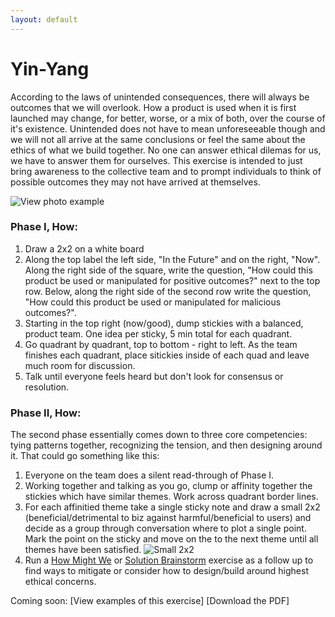 ```yaml
---
layout: default
---
```


# Yin-Yang

According to the laws of unintended consequences, there will always be outcomes that we will overlook. How a product is used when it is first launched may change, for better, worse, or a mix of both, over the course of it's existence. Unintended does not have to mean unforeseeable though and we will not all arrive at the same conclusions or feel the same about the ethics of what we build together. No one can answer ethical dilemas for us, we have to answer them for ourselves. This exercise is intended to just bring awareness to the collective team and to prompt individuals to think of possible outcomes they may not have arrived at themselves.

![View photo example](https://mkdale.github.com/ethics-frameworks/assets/img/yin-yang.png)

### Phase I, How: 

1. Draw a 2x2 on a white board
2. Along the top label the left side, "In the Future" and on the right, "Now". Along the right side of the square, write the question, "How could this product be used or manipulated for positive outcomes?" next to the top row. Below, along the right side of the second row write the question, "How could this product be used or manipulated for malicious outcomes?".
3. Starting in the top right (now/good), dump stickies with a balanced, product team. One idea per sticky, 5 min total for each quadrant.
4. Go quadrant by quadrant, top to bottom - right to left. As the team finishes each quadrant, place sitickies inside of each quad and leave much room for discussion.
5. Talk until everyone feels heard but don't look for consensus or resolution. 

### Phase II, How: 

The second phase essentially comes down to three core competencies: tying patterns together, recognizing the tension, and then designing around it. That could go something like this:

1. Everyone on the team does a silent read-through of Phase I.
2. Working together and talking as you go, clump or affinity together the stickies which have similar themes. Work across quadrant border lines.
3. For each affinitied theme take a single sticky note and draw a small 2x2 (beneficial/detrimental to biz against harmful/beneficial to users) and decide as a group through conversation where to plot a single point. Mark the point on the sticky and move on the to the next theme until all themes have been satisfied.
![Small 2x2](https://mkdale.github.com/ethics-frameworks/assets/img/Yin-yang-phase2.jpg)
4. Run a 
[How Might We](http://www.designkit.org/methods/3) or [Solution Brainstorm](http://www.designkit.org/methods/1) exercise as a follow up to find ways to mitigate or consider how to design/build around highest ethical concerns.

Coming soon:
[View examples of this exercise]
[Download the PDF]
